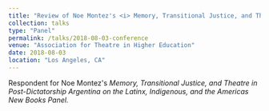```yaml
---
title: "Review of Noe Montez's <i> Memory, Transitional Justice, and Theatre in Post-Dictatorship Argentina<i>"
collection: talks
type: "Panel"
permalink: /talks/2018-08-03-conference
venue: "Association for Theatre in Higher Education"
date: 2018-08-03
location: "Los Angeles, CA"
---
```


Respondent for Noe Montez's <i>Memory, Transitional Justice, and Theatre in Post-Dictatorship Argentina<i> on the Latinx, Indigenous, and the Americas New Books Panel.
